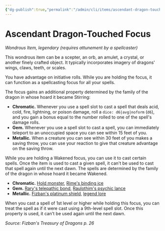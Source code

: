 ```yaml
---
{"dg-publish":true,"permalink":"/admin/cli/items/ascendant-dragon-touched-focus-ftd/","tags":["compendium/src/5e/ftd","item/attunement/required","item/rarity/legendary","item/wondrous"],"updated":"2025-01-11T15:32:14.760+00:00"}
---
```


# Ascendant Dragon-Touched Focus
*Wondrous Item, legendary (requires attunement by a spellcaster)*  


This wondrous item can be a scepter, an orb, an amulet, a crystal, or another finely crafted object. It typically incorporates imagery of dragons' wings, claws, teeth, or scales.

You have advantage on initiative rolls. While you are holding the focus, it can function as a spellcasting focus for all your spells.

The focus gains an additional property determined by the family of the dragon in whose hoard it became Stirring:

- **Chromatic.** Whenever you use a spell slot to cast a spell that deals acid, cold, fire, lightning, or poison damage, roll a `dice: d6|avg|noform` (`d6`), and you gain a bonus equal to the number rolled to one of the spell's damage rolls.  
- **Gem.** Whenever you use a spell slot to cast a spell, you can immediately teleport to an unoccupied space you can see within 15 feet of you.  
- **Metallic.** When a creature you can see within 30 feet of you makes a saving throw, you can use your reaction to give that creature advantage on the saving throw.  

While you are holding a Wakened focus, you can use it to cast certain spells. Once the item is used to cast a given spell, it can't be used to cast that spell again until the next dawn. The spells are determined by the family of the dragon in whose hoard it became Wakened.

- **Chromatic.** [Hold monster](/Admin/CLI/spells/hold-monster.md), [Rime's binding ice](/Admin/CLI/spells/rimes-binding-ice-ftd.md)  
- **Gem.** [Rary's telepathic bond](/Admin/CLI/spells/rarys-telepathic-bond.md), [Raulothim's psychic lance](/Admin/CLI/spells/raulothims-psychic-lance-ftd.md)  
- **Metallic.** [Fizban's platinum shield](/Admin/CLI/spells/fizbans-platinum-shield-ftd.md), [legend lore](/Admin/CLI/spells/legend-lore.md)  

When you cast a spell of 1st level or higher while holding this focus, you can treat the spell as if it were cast using a 9th-level spell slot. Once this property is used, it can't be used again until the next dawn.

*Source: Fizban's Treasury of Dragons p. 26*